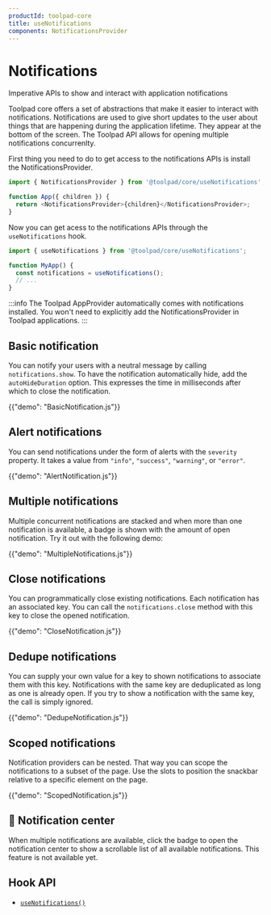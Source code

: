 ```yaml
---
productId: toolpad-core
title: useNotifications
components: NotificationsProvider
---
```


# Notifications

<p class="description">Imperative APIs to show and interact with application notifications</p>

Toolpad core offers a set of abstractions that make it easier to interact with notifications. Notifications are used to give short updates to the user about things that are happening during the application lifetime. They appear at the bottom of the screen. The Toolpad API allows for opening multiple notifications concurrenlty.

First thing you need to do to get access to the notifications APIs is install the NotificationsProvider.

```js
import { NotificationsProvider } from '@toolpad/core/useNotifications';

function App({ children }) {
  return <NotificationsProvider>{children}</NotificationsProvider>;
}
```

Now you can get acess to the notifications APIs through the `useNotifications` hook.

```js
import { useNotifications } from '@toolpad/core/useNotifications';

function MyApp() {
  const notifications = useNotifications();
  // ...
}
```

:::info
The Toolpad AppProvider automatically comes with notifications installed. You won't need to explicitly add the NotificationsProvider in Toolpad applications.
:::

## Basic notification

You can notify your users with a neutral message by calling `notifications.show`. To have the notification automatically hide, add the `autoHideDuration` option. This expresses the time in milliseconds after which to close the notification.

{{"demo": "BasicNotification.js"}}

## Alert notifications

You can send notifications under the form of alerts with the `severity` property. It takes a value from `"info"`, `"success"`, `"warning"`, or `"error"`.

{{"demo": "AlertNotification.js"}}

## Multiple notifications

Multiple concurrent notifications are stacked and when more than one notification is available, a badge is shown with the amount of open notification. Try it out with the following demo:

{{"demo": "MultipleNotifications.js"}}

## Close notifications

You can programmatically close existing notifications. Each notification has an associated key. You can call the `notifications.close` method with this key to close the opened notification.

{{"demo": "CloseNotification.js"}}

## Dedupe notifications

You can supply your own value for a key to shown notifications to associate them with this key. Notifications with the same key are deduplicated as long as one is already open. If you try to show a notification with the same key, the call is simply ignored.

{{"demo": "DedupeNotification.js"}}

## Scoped notifications

Notification providers can be nested. That way you can scope the notifications to a subset of the page. Use the slots to position the snackbar relative to a specific element on the page.

{{"demo": "ScopedNotification.js"}}

## 🚧 Notification center

When multiple notifications are available, click the badge to open the notification center to show a scrollable list of all available notifications. This feature is not available yet.

## Hook API

- [`useNotifications()`](/toolpad/core/react-use-notifications/api/)

